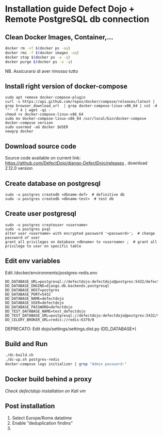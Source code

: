 # Installation guide Defect Dojo + Remote PostgreSQL db connection

## Clean Docker Images, Container,...
```bash
docker rm -vf $(docker ps -aq)
docker rmi -f $(docker images -aq)
docker stop $(docker ps -a -q)
docker purge $(docker ps -a -q)
```
NB. Assicurarsi di aver rimosso tutto

## Install right version of docker-compose
```
sudo apt remove docker-compose-plugin
curl -s https://api.github.com/repos/docker/compose/releases/latest | grep browser_download_url  | grep docker-compose-linux-x86_64 | cut -d '"' -f 4 | wget -qi -
chmod +x docker-compose-linux-x86_64
sudo mv docker-compose-linux-x86_64 /usr/local/bin/docker-compose
docker-compose version
sudo usermod -aG docker $USER
newgrp docker
```

## Download source code
Source code available on current link: https://github.com/DefectDojo/django-DefectDojo/releases , download 2.12.0 version

## Create database on postgresql
```
sudo -u postgres createdb <dbname-def>  # definitive db
sudo -u postgres createdb <dbname-test>  # test db
```

## Create user postgresql
```
sudo -u postgres createuser <username>
sudo -u postgres psql
alter user <username> with encrypted password '<password>';  # change password of user
grant all privileges on database <dbname> to <username> ;  # grant all privilege to user on specific table
```

## Edit env variables
Edit /docker/environments/postgres-redis.env
```env
DD_DATABASE_URL=postgresql://defectdojo:defectdojo@postgres:5432/defectdojo
DD_DATABASE_ENGINE=django.db.backends.postgresql
DD_DATABASE_HOST=postgres
DD_DATABASE_PORT=5432
DD_DATABASE_NAME=defectdojo
DD_DATABASE_USER=defectdojo
DD_DATABASE_PASSWORD=defectdojo
DD_TEST_DATABASE_NAME=test_defectdojo
DD_TEST_DATABASE_URL=postgresql://defectdojo:defectdojo@postgres:5432/test_defectdojo
DD_CELERY_BROKER_URL=redis://redis:6379/0
```

DEPRECATO: Edit dojo/settings/settings.dist.py (DD_DATABASE*)

## Build and Run
```bash
./dc-build.sh
./dc-up.sh postgres-redis
docker-compose logs initializer | grep "Admin password:"
```
## Docker build behind a proxy
_Check defectdojo installation on Kali vm_

## Post installation
1. Select Europe/Rome datatime 
2. Enable "deduplication findins"
3. 

